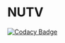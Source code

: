 # NUTV
[![Codacy Badge](https://api.codacy.com/project/badge/Grade/e5c7daa3ff044c599e218c1afd9c7f18)](https://app.codacy.com/app/rawat.a/NUTV?utm_source=github.com&utm_medium=referral&utm_content=arpitHub/NUTV&utm_campaign=badger)